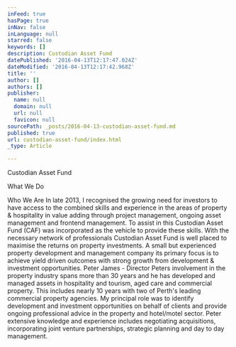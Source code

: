 ```yaml
---
inFeed: true
hasPage: true
inNav: false
inLanguage: null
starred: false
keywords: []
description: Custodian Asset Fund
datePublished: '2016-04-13T12:17:47.024Z'
dateModified: '2016-04-13T12:17:42.968Z'
title: ''
author: []
authors: []
publisher:
  name: null
  domain: null
  url: null
  favicon: null
sourcePath: _posts/2016-04-13-custodian-asset-fund.md
published: true
url: custodian-asset-fund/index.html
_type: Article

---
```

Custodian Asset Fund

What We Do

Who We Are
In late 2013, I recognised the growing need for investors to have access to the combined skills and experience in the areas of property & hospitality in value adding through project management, ongoing asset management and frontend management. 
To assist in this Custodian Asset Fund (CAF) was incorporated as the vehicle to provide these skills. With the necessary network of professionals Custodian Asset Fund is well placed to maximise the returns on property investments. A small but experienced property development and management company its primary focus is to achieve yield driven outcomes with strong growth from development & investment opportunities.
Peter James - Director
Peters involvement in the property industry spans more than 30 years and he has developed and
managed assets in hospitality and tourism, aged care and commercial property. 
This includes nearly 10 years with two of Perth's leading commercial property agencies. My principal role was to identify development and investment opportunities on behalf of clients and provide ongoing professional advice in the property and hotel/motel sector.
Peter extensive knowledge and experience includes negotiating acquisitions, incorporating joint venture partnerships, strategic planning and day to day management.